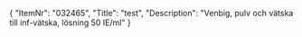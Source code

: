 {
  "ItemNr": "032465",
  "Title": "test",
  "Description": "Venbig, pulv och vätska till inf-vätska, lösning 50 IE/ml"
}